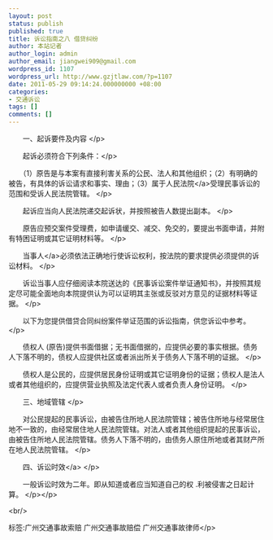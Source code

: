 ```yaml
---
layout: post
status: publish
published: true
title: 诉讼指南之八 借贷纠纷
author: 本站记者
author_login: admin
author_email: jiangwei909@gmail.com
wordpress_id: 1107
wordpress_url: http://www.gzjtlaw.com/?p=1107
date: 2011-05-29 09:14:24.000000000 +08:00
categories:
- 交通诉讼
tags: []
comments: []
---
```

<p><p>　　一、起诉要件及内容 <&#47;p><p>　　起诉必须符合下列条件：<&#47;p><p>　　（1）原告是与本案有直接利害关系的公民、法人和其他组织；（2）有明确的被告，有具体的诉讼请求和事实、理由；（3）属于<a>人民法院<&#47;a>受理民事诉讼的范围和受诉人民法院管辖。 <&#47;p><p>　　起诉应当向人民法院递交起诉状，并按照被告人数提出副本。 <&#47;p><p>　　原告应预交案件受理费，如申请缓交、减交、免交的，要提出书面申请，并附有特困证明或其它证明材料等。 <&#47;p><p>　　<a>当事人<&#47;a>必须依法正确地行使诉讼权利，按法院的要求提供必须提供的诉讼材料。 <&#47;p><p>　　诉讼当事人应仔细阅读本院送达的《民事诉讼案件举证通知书》，并按照其规定尽可能全面地向本院提供认为可以证明其主张或反驳对方意见的证据材料等证据。 <&#47;p><p>　　以下为您提供借贷合同纠纷案件举证范围的诉讼指南，供您诉讼中参考。 <&#47;p><p>　　债权人 (原告)提供书面借据；无书面借据的，应提供必要的事实根据。债务人下落不明的，债权人应提供社区或者派出所关于债务人下落不明的证据。 <&#47;p><p>　　债权人是公民的，应提供居民身份证明或其它证明身份的证据；债权人是法人或者其他组织的，应提供营业执照及法定代表人或者负责人身份证明。 <&#47;p><p>　　三、地域管辖 <&#47;p><p>　　对公民提起的民事诉讼，由被告住所地人民法院管辖；被告住所地与经常居住地不一致的，由经常居住地人民法院管辖。对法人或者其他组织提起的民事诉讼，由被告住所地人民法院管辖。债务人下落不明的，由债务人原住所地或者其财产所在地人民法院管辖。 <&#47;p><p>　　四、<a>诉讼时效<&#47;a> <&#47;p><p>　　一般诉讼时效为二年。即从知道或者应当知道自己的权 .利被侵害之日起计算。 <&#47;p><&#47;p><br&#47;><p>标签:广州交通事故索赔 广州交通事故赔偿 广州交通事故律师<&#47;p>

